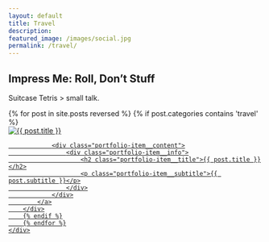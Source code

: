 ```yaml
---
layout: default
title: Travel
description:
featured_image: /images/social.jpg
permalink: /travel/
---
```


<section class="intro">
	<div class="wrap">
		<h1>Impress Me: Roll, Don’t Stuff</h1>
		<p>Suitcase Tetris > small talk.</p>
	</div>
</section>

<section class="portfolio">
	<div class="content-wrap portfolio-wrap">
		{% for post in site.posts reversed %}
		{% if post.categories contains 'travel' %}
		<div class="portfolio-item">
			<a class="portfolio-item__link" href="{{ post.url | relative_url }}">
				<div class="portfolio-item__image">
					<img src="{{ post.featured_image | relative_url }}" alt="{{ post.title }}">
				</div>

				<div class="portfolio-item__content">
					<div class="portfolio-item__info">
						<h2 class="portfolio-item__title">{{ post.title }}</h2>
						<p class="portfolio-item__subtitle">{{ post.subtitle }}</p>
					</div>
				</div>
			</a>
		</div>
		{% endif %}
		{% endfor %}
	</div>
</section> 